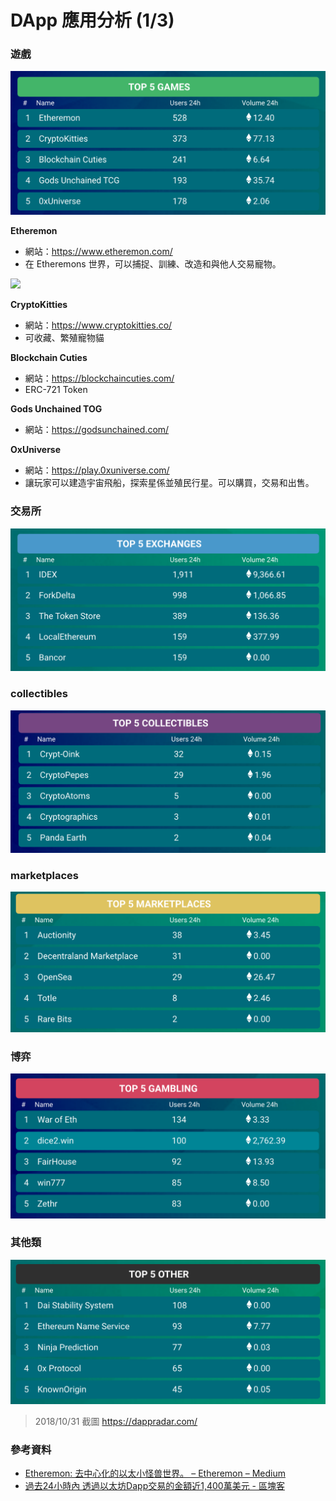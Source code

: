 # DApp 應用分析 (1/3)

### 遊戲

![](assets/16/top5_games.png)

**Etheremon**

* 網站：<https://www.etheremon.com/>
* 在 Etheremons 世界，可以捕捉、訓練、改造和與他人交易寵物。

![](https://pbs.twimg.com/media/DqqaBeLUcAAo87G.jpg)

**CryptoKitties**

* 網站：<https://www.cryptokitties.co/>
* 可收藏、繁殖寵物貓

**Blockchain Cuties**

* 網站：<https://blockchaincuties.com/>
* ERC-721 Token

**Gods Unchained TOG**

* 網站：<https://godsunchained.com/>

**OxUniverse**

* 網站：<https://play.0xuniverse.com/>
* 讓玩家可以建造宇宙飛船，探索星係並殖民行星。可以購買，交易和出售。

### 交易所

![](assets/16/top5_exchanges.png)

### collectibles

![](assets/16/top5_collectibles.png)

### marketplaces

![](assets/16/top5_marketplaces.png)

### 博弈

![](assets/16/top5_gambling.png)

### 其他類

![](assets/16/top5_other.png)

> 2018/10/31 截圖 https://dappradar.com/

### 參考資料

* [Etheremon: 去中心化的以太小怪兽世界。 – Etheremon – Medium](https://medium.com/etheremon/%E4%BB%A5%E5%A4%AA%E5%AE%9D%E8%B4%9D-%E5%8E%BB%E4%B8%AD%E5%BF%83%E5%8C%96%E7%9A%84%E4%BB%A5%E5%A4%AA%E5%85%BD%E4%B8%96%E7%95%8C-6b255949bdeb)
* [過去24小時內 透過以太坊Dapp交易的金額近1,400萬美元 - 區塊客](https://blockcast.it/2018/05/22/about-14-million-has-been-spent-on-eth-dapps-in-the-past-24-hours/)
